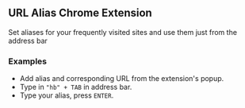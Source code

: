 ## URL Alias Chrome Extension

Set aliases for your frequently visited sites and use them just from the address bar

### Examples
- Add alias and corresponding URL from the extension's popup.
- Type in ```"hb" + TAB``` in address bar.
- Type your alias, press ```ENTER```.